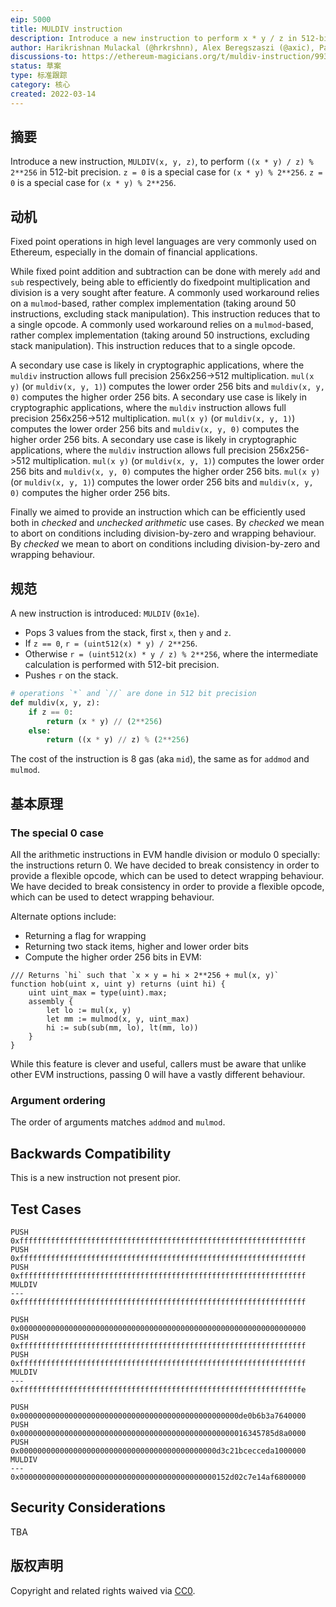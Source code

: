 ```yaml
---
eip: 5000
title: MULDIV instruction
description: Introduce a new instruction to perform x * y / z in 512-bit precision
author: Harikrishnan Mulackal (@hrkrshnn), Alex Beregszaszi (@axic), Paweł Bylica (@chfast)
discussions-to: https://ethereum-magicians.org/t/muldiv-instruction/9930
status: 草案
type: 标准跟踪
category: 核心
created: 2022-03-14
---
```


## 摘要

Introduce a new instruction, `MULDIV(x, y, z)`, to perform `((x * y) / z) % 2**256` in 512-bit precision. `z = 0` is a special case for `(x * y) % 2**256`. `z = 0` is a special case for `(x * y) % 2**256`.

## 动机

Fixed point operations in high level languages are very commonly used on Ethereum, especially in the domain of financial applications.

While fixed point addition and subtraction can be done with merely `add` and `sub` respectively, being able to efficiently do fixedpoint multiplication and division is a very sought after feature. A commonly used workaround relies on a `mulmod`-based, rather complex implementation (taking around 50 instructions, excluding stack manipulation). This instruction reduces that to a single opcode. A commonly used workaround relies on a `mulmod`-based, rather complex implementation (taking around 50 instructions, excluding stack manipulation). This instruction reduces that to a single opcode.

A secondary use case is likely in cryptographic applications, where the `muldiv` instruction allows full precision 256x256->512 multiplication. `mul(x y)` (or `muldiv(x, y, 1)`) computes the lower order 256 bits and `muldiv(x, y, 0)` computes the higher order 256 bits. A secondary use case is likely in cryptographic applications, where the `muldiv` instruction allows full precision 256x256->512 multiplication. `mul(x y)` (or `muldiv(x, y, 1)`) computes the lower order 256 bits and `muldiv(x, y, 0)` computes the higher order 256 bits. A secondary use case is likely in cryptographic applications, where the `muldiv` instruction allows full precision 256x256->512 multiplication. `mul(x y)` (or `muldiv(x, y, 1)`) computes the lower order 256 bits and `muldiv(x, y, 0)` computes the higher order 256 bits. `mul(x y)` (or `muldiv(x, y, 1)`) computes the lower order 256 bits and `muldiv(x, y, 0)` computes the higher order 256 bits.

Finally we aimed to provide an instruction which can be efficiently used both in *checked* and *unchecked arithmetic* use cases. By *checked* we mean to abort on conditions including division-by-zero and wrapping behaviour. By *checked* we mean to abort on conditions including division-by-zero and wrapping behaviour.

## 规范

A new instruction is introduced: `MULDIV` (`0x1e`).

- Pops 3 values from the stack, first `x`, then `y` and `z`.
- If `z == 0`, `r = (uint512(x) * y) / 2**256`.
- Otherwise `r = (uint512(x) * y / z) % 2**256`, where the intermediate calculation is performed with 512-bit precision.
- Pushes `r` on the stack.

```python
# operations `*` and `//` are done in 512 bit precision
def muldiv(x, y, z):
    if z == 0:
        return (x * y) // (2**256)
    else:
        return ((x * y) // z) % (2**256)
```

The cost of the instruction is 8 gas (aka `mid`), the same as for `addmod` and `mulmod`.

## 基本原理

### The special 0 case

All the arithmetic instructions in EVM handle division or modulo 0 specially: the instructions return 0. We have decided to break consistency in order to provide a flexible opcode, which can be used to detect wrapping behaviour. We have decided to break consistency in order to provide a flexible opcode, which can be used to detect wrapping behaviour.

Alternate options include:

- Returning a flag for wrapping
- Returning two stack items, higher and lower order bits
- Compute the higher order 256 bits in EVM:

```solidity
/// Returns `hi` such that `x × y = hi × 2**256 + mul(x, y)`
function hob(uint x, uint y) returns (uint hi) {
    uint uint_max = type(uint).max;
    assembly {
        let lo := mul(x, y)
        let mm := mulmod(x, y, uint_max)
        hi := sub(sub(mm, lo), lt(mm, lo))
    }
}
```

While this feature is clever and useful, callers must be aware that unlike other EVM instructions, passing 0 will have a vastly different behaviour.

### Argument ordering

The order of arguments matches `addmod` and `mulmod`.

## Backwards Compatibility

This is a new instruction not present pior.

## Test Cases

```
PUSH 0xffffffffffffffffffffffffffffffffffffffffffffffffffffffffffffffff
PUSH 0xffffffffffffffffffffffffffffffffffffffffffffffffffffffffffffffff
PUSH 0xffffffffffffffffffffffffffffffffffffffffffffffffffffffffffffffff
MULDIV
---
0xffffffffffffffffffffffffffffffffffffffffffffffffffffffffffffffff
```


```
PUSH 0x0000000000000000000000000000000000000000000000000000000000000000
PUSH 0xffffffffffffffffffffffffffffffffffffffffffffffffffffffffffffffff
PUSH 0xffffffffffffffffffffffffffffffffffffffffffffffffffffffffffffffff
MULDIV
---
0xfffffffffffffffffffffffffffffffffffffffffffffffffffffffffffffffe
```

```
PUSH 0x0000000000000000000000000000000000000000000000000de0b6b3a7640000
PUSH 0x000000000000000000000000000000000000000000000000016345785d8a0000
PUSH 0x00000000000000000000000000000000000000000000d3c21bcecceda1000000
MULDIV
---
0x00000000000000000000000000000000000000000000152d02c7e14af6800000
```

## Security Considerations

TBA

## 版权声明

Copyright and related rights waived via [CC0](../LICENSE.md).
